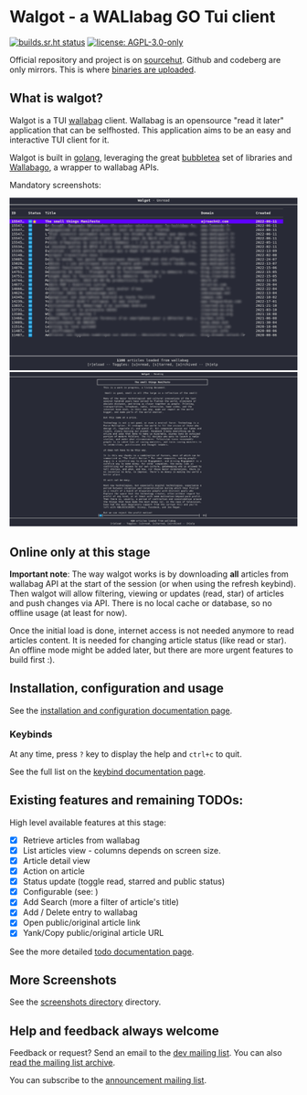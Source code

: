 # Walgot - a WALlabag GO Tui client

[![builds.sr.ht status](https://builds.sr.ht/~bacardi55/walgot.svg)](https://builds.sr.ht/~bacardi55/walgot?)
[![license: AGPL-3.0-only](https://img.shields.io/badge/license-AGPL--3.0--only-informational.svg)](LICENSE)

Official repository and project is on [sourcehut](https://git.sr.ht/~bacardi55/walgot). Github and codeberg are only mirrors. This is where [binaries are uploaded](docs/install.md#via-binary-files).

## What is walgot?

Walgot is a TUI [wallabag](https://wallabag.org) client. Wallabag is an opensource "read it later" application that can be selfhosted. This application aims to be an easy and interactive TUI client for it.

Walgot is built in [golang](golang.org/), leveraging the great [bubbletea](https://github.com/charmbracelet/bubbletea) set of libraries and [Wallabago](https://github.com/Strubbl/wallabago), a wrapper to wallabag APIs.

Mandatory screenshots:

[![Walgot article list view](docs/screenshots/walgot-listView.png)](docs/screenshots/walgot-listView.png)
[![Walgot article detail view](docs/screenshots/walgot-detailView.png)](docs/screenshots/walgot-detailView.png)


## Online only at this stage

**Important note**: The way walgot works is by downloading **all** articles from wallabag API at the start of the session (or when using the refresh keybind). Then walgot will allow filtering, viewing or updates (read, star) of articles and push changes via API. There is no local cache or database, so no offline usage (at least for now).

Once the initial load is done, internet access is not needed anymore to read articles content. It is needed for changing article status (like read or star). An offline mode might be added later, but there are more urgent features to build first :).


## Installation, configuration and usage

See the [installation and configuration documentation page](docs/install.md).


### Keybinds

At any time, press `?` key to display the help and `ctrl+c` to quit.

See the full list on the [keybind documentation page](docs/keybinds.md).


## Existing features and remaining TODOs:

High level available features at this stage:

- [x] Retrieve articles from wallabag
- [x] List articles view - columns depends on screen size.
- [x] Article detail view
- [x] Action on article
- [x] Status update (toggle read, starred and public status)
- [x] Configurable (see: )
- [x] Add Search (more a filter of article's title)
- [x] Add / Delete entry to wallabag
- [x] Open public/original article link
- [x] Yank/Copy public/original article URL

See the more detailed [todo documentation page](docs/todos.md).

## More Screenshots

See the [screenshots directory](docs/screenshots/) directory.


## Help and feedback always welcome

Feedback or request? Send an email to the [dev mailing list](mailto:~bacardi55/walgot-devel@lists.sr.ht). You can also [read the mailing list archive](https://lists.sr.ht/~bacardi55/walgot-devel).

You can subscribe to the [announcement mailing list](https://lists.sr.ht/~bacardi55/walgot-announce).
